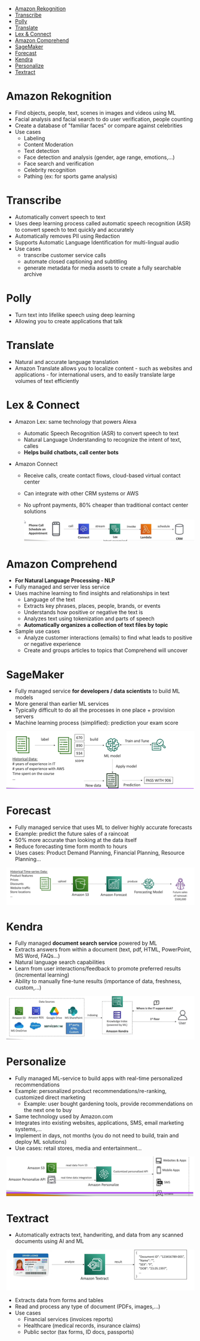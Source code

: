 - [Amazon Rekognition](#amazon-rekognition)
- [Transcribe](#transcribe)
- [Polly](#polly)
- [Translate](#translate)
- [Lex \& Connect](#lex--connect)
- [Amazon Comprehend](#amazon-comprehend)
- [SageMaker](#sagemaker)
- [Forecast](#forecast)
- [Kendra](#kendra)
- [Personalize](#personalize)
- [Textract](#textract)
# Amazon Rekognition

* Find objects, people, text, scenes in images and videos using ML
* Facial analysis and facial search to do user verification, people counting
* Create a database of "familiar faces" or compare against celebrities
* Use cases
  * Labeling
  * Content Moderation
  * Text detection
  * Face detection and analysis (gender, age range, emotions,...)
  * Face search and verification
  * Celebrity recognition
  * Pathing (ex: for sports game analysis)

# Transcribe

* Automatically convert speech to text
* Uses deep learning process called automatic speech recognition (ASR)  to convert speech to text quickly and accurately
* Automatically removes PII using Redaction
* Supports Automatic Language Identification for multi-lingual audio
* Use cases
  * transcribe customer service calls
  * automate closed captioning and subtitling
  * generate metadata for media assets to create a fully searchable archive

# Polly

* Turn text into lifelike speech using deep learning
* Allowing you to create applications that talk

# Translate

* Natural and accurate language translation
* Amazon Translate allows you to localize content - such as websites and applications - for international users, and to easily translate large volumes of text efficiently

# Lex & Connect

* Amazon Lex: same technology that powers Alexa
  * Automatic Speech Recognition (ASR) to convert speech to text
  * Natural Language Understanding to recognize the intent of text, calles
  * **Helps build chatbots, call center bots**

* Amazon Connect
  * Receive calls, create contact flows, cloud-based virtual contact center
  * Can integrate with other CRM systems or AWS
  * No upfront payments, 80% cheaper than traditional contact center solutions

    ![01-amazon-connect.png](./images/01-amazon-connect.png)

# Amazon Comprehend

* **For Natural Language Processing - NLP**
* Fully managed and server less service
* Uses machine learning to find insights and relationships in text
  * Language of the text
  * Extracts key phrases, places, people, brands, or events
  * Understands how positive or negative the text is
  * Analyzes text using tokenization and parts of speech
  * **Automatically organizes a collection of text files by topic**
* Sample use cases
  * Analyze customer interactions (emails) to find what leads to positive or negative experience
  * Create and groups articles to topics that Comprehend will uncover

# SageMaker

* Fully managed service **for developers / data scientists** to build ML models
* More general than earlier ML services
* Typically difficult to do all the processes in one place + provision servers
* Machine learning process (simplified): prediction your exam score

![02-sage-maker.png](./images/02-sage-maker.png)

# Forecast

* Fully managed service that uses ML to deliver highly accurate forecasts
* Example: predict the future sales of a raincoat
* 50% more accurate than looking at the data itself
* Reduce forecasting time form month to hours
* Uses cases: Product Demand Planning, Financial Planning, Resource Planning...

![03-forecast.png](./images/03-forecast.png)

# Kendra

* Fully managed **document search service** powered by ML
* Extracts answers from within a document (text, pdf, HTML, PowerPoint, MS Word, FAQs...)
* Natural language search capabilities
* Learn from user interactions/feedback to promote preferred results (incremental learning)
* Ability to manually fine-tune results (importance of data, freshness, custom,...)

![04-kendra.png](./images/04-kendra.png)

# Personalize

* Fully managed ML-service to build apps with real-time personalized recommendations
* Example: personalized product recommendations/re-ranking, customized direct marketing
  * Example: user bought gardening tools, provide recommendations on the next one to buy
* Same technology used by Amazon.com
* Integrates into existing websites, applications, SMS, email marketing systems,...
* Implement in days, not months (you do not need to build, train and deploy ML solutions)
* Use cases: retail stores, media and entertainment...
  
![05-personalize.png](./images/05-personalize.png)

# Textract

* Automatically extracts text, handwriting, and data from any scanned documents using AI and ML

![06-textract.png](./images/06-textract.png)

* Extracts data from forms and tables
* Read and process any type of document (PDFs, images,...)
* Use cases
  * Financial services (invoices reports)
  * Healthcare (medical records, insurance claims)
  * Public sector (tax forms, ID docs, passports)